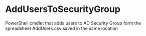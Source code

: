# AddUsersToSecurityGroup
PowerShell cmdlet that adds users to AD Security Group form the spreadsheet AddUsers.csv saved in the same location

